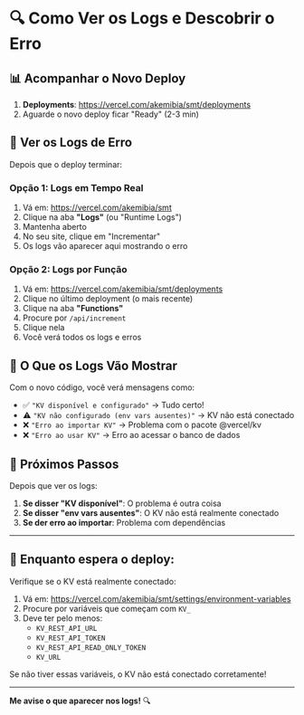 # 🔍 Como Ver os Logs e Descobrir o Erro

## 📊 Acompanhar o Novo Deploy

1. **Deployments**: https://vercel.com/akemibia/smt/deployments
2. Aguarde o novo deploy ficar "Ready" (2-3 min)

## 🐛 Ver os Logs de Erro

Depois que o deploy terminar:

### Opção 1: Logs em Tempo Real

1. Vá em: https://vercel.com/akemibia/smt
2. Clique na aba **"Logs"** (ou "Runtime Logs")
3. Mantenha aberto
4. No seu site, clique em "Incrementar"
5. Os logs vão aparecer aqui mostrando o erro

### Opção 2: Logs por Função

1. Vá em: https://vercel.com/akemibia/smt/deployments
2. Clique no último deployment (o mais recente)
3. Clique na aba **"Functions"**
4. Procure por `/api/increment`
5. Clique nela
6. Você verá todos os logs e erros

## 🔧 O Que os Logs Vão Mostrar

Com o novo código, você verá mensagens como:

- ✅ `"KV disponível e configurado"` → Tudo certo!
- ⚠️ `"KV não configurado (env vars ausentes)"` → KV não está conectado
- ❌ `"Erro ao importar KV"` → Problema com o pacote @vercel/kv
- ❌ `"Erro ao usar KV"` → Erro ao acessar o banco de dados

## 🎯 Próximos Passos

Depois que ver os logs:

1. **Se disser "KV disponível"**: O problema é outra coisa
2. **Se disser "env vars ausentes"**: O KV não está realmente conectado
3. **Se der erro ao importar**: Problema com dependências

---

## 🚀 Enquanto espera o deploy:

Verifique se o KV está realmente conectado:

1. Vá em: https://vercel.com/akemibia/smt/settings/environment-variables
2. Procure por variáveis que começam com `KV_`
3. Deve ter pelo menos:
   - `KV_REST_API_URL`
   - `KV_REST_API_TOKEN`
   - `KV_REST_API_READ_ONLY_TOKEN`
   - `KV_URL`

Se não tiver essas variáveis, o KV não está conectado corretamente!

---

**Me avise o que aparecer nos logs!** 🔍

